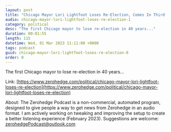 ```yaml
---
layout: post
title: "Chicago Mayor Lori Lightfoot Loses Re-Election, Comes In Third-Place"
audio: chicago-mayor-lori-lightfoot-loses-re-election-1
category: political
desc: "The first Chicago mayor to lose re-election in 40 years..."
duration: 00:01:55
length: 115
datetime: Wed, 01 Mar 2023 11:11:00 +0000
tags: podcast
guid: chicago-mayor-lori-lightfoot-loses-re-election-0
order: 0
---
```

The first Chicago mayor to lose re-election in 40 years...

Link: [https://www.zerohedge.com/political/chicago-mayor-lori-lightfoot-loses-re-election](https://www.zerohedge.com/political/chicago-mayor-lori-lightfoot-loses-re-election)

About: The Zerohedge Podcast is a non-commercial, automated program, designed to give people a way to get news from Zerohedge in an audio format.  I am actively working on tweaking and improving the setup to create a better listening experience (February 2023).  Suggestions are welcome: [zerohedgePodcast@outlook.com](mailto:zerohedgePodcast@outlook.com)
